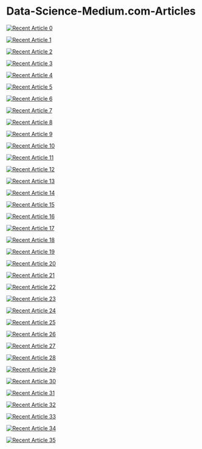 # Data-Science-Medium.com-Articles
 <a target="_blank" href="https://github-readme-medium-recent-article.vercel.app/medium/@shubhingale/0"><img src="https://github-readme-medium-recent-article.vercel.app/medium/@shubhingale/0" alt="Recent Article 0"> 

 <a target="_blank" href="https://github-readme-medium-recent-article.vercel.app/medium/@shubhingale/1"><img src="https://github-readme-medium-recent-article.vercel.app/medium/@shubhingale/1" alt="Recent Article 1"> 

<a target="_blank" href="https://github-readme-medium-recent-article.vercel.app/medium/@shubhingale/2"><img src="https://github-readme-medium-recent-article.vercel.app/medium/@shubhingale/2" alt="Recent Article 2"> 

  <a target="_blank" href="https://github-readme-medium-recent-article.vercel.app/medium/@shubhingale/3"><img src="https://github-readme-medium-recent-article.vercel.app/medium/@shubhingale/3" alt="Recent Article 3"> 

 <a target="_blank" href="https://github-readme-medium-recent-article.vercel.app/medium/@shubhingale/4"><img src="https://github-readme-medium-recent-article.vercel.app/medium/@shubhingale/4" alt="Recent Article 4"> 

<a target="_blank" href="https://github-readme-medium-recent-article.vercel.app/medium/@shubhingale/5"><img src="https://github-readme-medium-recent-article.vercel.app/medium/@shubhingale/5" alt="Recent Article 5"> 

 <a target="_blank" href="https://github-readme-medium-recent-article.vercel.app/medium/@shubhingale/6"><img src="https://github-readme-medium-recent-article.vercel.app/medium/@shubhingale/6" alt="Recent Article 6"> 

 <a target="_blank" href="https://github-readme-medium-recent-article.vercel.app/medium/@shubhingale/7"><img src="https://github-readme-medium-recent-article.vercel.app/medium/@shubhingale/7" alt="Recent Article 7"> 

<a target="_blank" href="https://github-readme-medium-recent-article.vercel.app/medium/@shubhingale/8"><img src="https://github-readme-medium-recent-article.vercel.app/medium/@shubhingale/8" alt="Recent Article 8"> 

<a target="_blank" href="https://github-readme-medium-recent-article.vercel.app/medium/@shubhingale/9"><img src="https://github-readme-medium-recent-article.vercel.app/medium/@shubhingale/9" alt="Recent Article 9"> 

  <a target="_blank" href="https://github-readme-medium-recent-article.vercel.app/medium/@shubhingale/10"><img src="https://github-readme-medium-recent-article.vercel.app/medium/@shubhingale/10" alt="Recent Article 10"> 
  
  <a target="_blank" href="https://github-readme-medium-recent-article.vercel.app/medium/@shubhingale/11"><img src="https://github-readme-medium-recent-article.vercel.app/medium/@shubhingale/11" alt="Recent Article 11"> 

<a target="_blank" href="https://github-readme-medium-recent-article.vercel.app/medium/@shubhingale/12"><img src="https://github-readme-medium-recent-article.vercel.app/medium/@shubhingale/12" alt="Recent Article 12"> 

  <a target="_blank" href="https://github-readme-medium-recent-article.vercel.app/medium/@shubhingale/13"><img src="https://github-readme-medium-recent-article.vercel.app/medium/@shubhingale/13" alt="Recent Article 13"> 

 <a target="_blank" href="https://github-readme-medium-recent-article.vercel.app/medium/@shubhingale/14"><img src="https://github-readme-medium-recent-article.vercel.app/medium/@shubhingale/14" alt="Recent Article 14"> 

<a target="_blank" href="https://github-readme-medium-recent-article.vercel.app/medium/@shubhingale/15"><img src="https://github-readme-medium-recent-article.vercel.app/medium/@shubhingale/15" alt="Recent Article 15"> 

 <a target="_blank" href="https://github-readme-medium-recent-article.vercel.app/medium/@shubhingale/16"><img src="https://github-readme-medium-recent-article.vercel.app/medium/@shubhingale/16" alt="Recent Article 16"> 

 <a target="_blank" href="https://github-readme-medium-recent-article.vercel.app/medium/@shubhingale/17"><img src="https://github-readme-medium-recent-article.vercel.app/medium/@shubhingale/17" alt="Recent Article 17"> 

<a target="_blank" href="https://github-readme-medium-recent-article.vercel.app/medium/@shubhingale/18"><img src="https://github-readme-medium-recent-article.vercel.app/medium/@shubhingale/18" alt="Recent Article 18"> 

  <a target="_blank" href="https://github-readme-medium-recent-article.vercel.app/medium/@shubhingale/19"><img src="https://github-readme-medium-recent-article.vercel.app/medium/@shubhingale/19" alt="Recent Article 19"> 

 <a target="_blank" href="https://github-readme-medium-recent-article.vercel.app/medium/@shubhingale/20"><img src="https://github-readme-medium-recent-article.vercel.app/medium/@shubhingale/20" alt="Recent Article 20"> 

<a target="_blank" href="https://github-readme-medium-recent-article.vercel.app/medium/@shubhingale/21"><img src="https://github-readme-medium-recent-article.vercel.app/medium/@shubhingale/21" alt="Recent Article 21"> 

<a target="_blank" href="https://github-readme-medium-recent-article.vercel.app/medium/@shubhingale/22"><img src="https://github-readme-medium-recent-article.vercel.app/medium/@shubhingale/22" alt="Recent Article 22"> 

  <a target="_blank" href="https://github-readme-medium-recent-article.vercel.app/medium/@shubhingale/23"><img src="https://github-readme-medium-recent-article.vercel.app/medium/@shubhingale/23" alt="Recent Article 23"> 

 <a target="_blank" href="https://github-readme-medium-recent-article.vercel.app/medium/@shubhingale/24"><img src="https://github-readme-medium-recent-article.vercel.app/medium/@shubhingale/24" alt="Recent Article 24"> 

<a target="_blank" href="https://github-readme-medium-recent-article.vercel.app/medium/@shubhingale/25"><img src="https://github-readme-medium-recent-article.vercel.app/medium/@shubhingale/25" alt="Recent Article 25"> 

 <a target="_blank" href="https://github-readme-medium-recent-article.vercel.app/medium/@shubhingale/26"><img src="https://github-readme-medium-recent-article.vercel.app/medium/@shubhingale/26" alt="Recent Article 26"> 

 <a target="_blank" href="https://github-readme-medium-recent-article.vercel.app/medium/@shubhingale/27"><img src="https://github-readme-medium-recent-article.vercel.app/medium/@shubhingale/27" alt="Recent Article 27"> 

<a target="_blank" href="https://github-readme-medium-recent-article.vercel.app/medium/@shubhingale/28"><img src="https://github-readme-medium-recent-article.vercel.app/medium/@shubhingale/28" alt="Recent Article 28"> 

  <a target="_blank" href="https://github-readme-medium-recent-article.vercel.app/medium/@shubhingale/29"><img src="https://github-readme-medium-recent-article.vercel.app/medium/@shubhingale/29" alt="Recent Article 29"> 

 <a target="_blank" href="https://github-readme-medium-recent-article.vercel.app/medium/@shubhingale/30"><img src="https://github-readme-medium-recent-article.vercel.app/medium/@shubhingale/30" alt="Recent Article 30"> 
  
  <a target="_blank" href="https://github-readme-medium-recent-article.vercel.app/medium/@shubhingale/31"><img src="https://github-readme-medium-recent-article.vercel.app/medium/@shubhingale/31" alt="Recent Article 31"> 

<a target="_blank" href="https://github-readme-medium-recent-article.vercel.app/medium/@shubhingale/32"><img src="https://github-readme-medium-recent-article.vercel.app/medium/@shubhingale/32" alt="Recent Article 32"> 

  <a target="_blank" href="https://github-readme-medium-recent-article.vercel.app/medium/@shubhingale/33"><img src="https://github-readme-medium-recent-article.vercel.app/medium/@shubhingale/33" alt="Recent Article 33"> 

 <a target="_blank" href="https://github-readme-medium-recent-article.vercel.app/medium/@shubhingale/34"><img src="https://github-readme-medium-recent-article.vercel.app/medium/@shubhingale/34" alt="Recent Article 34"> 

<a target="_blank" href="https://github-readme-medium-recent-article.vercel.app/medium/@shubhingale/35"><img src="https://github-readme-medium-recent-article.vercel.app/medium/@shubhingale/35" alt="Recent Article 35"> 
  
 
 
